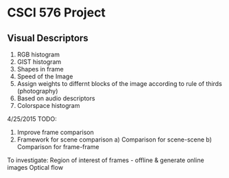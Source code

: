 CSCI 576 Project
================

Visual Descriptors
------------------

1. RGB histogram
2. GIST histogram
3. Shapes in frame
4. Speed of the Image
5. Assign weights to differnt blocks of the image
	according to rule of thirds (photography)
6. Based on audio descriptors
7. Colorspace histogram


4/25/2015
TODO:
1) Improve frame comparison
2) Framework for scene comparison
	a) Comparison for scene-scene
	b) Comparison for frame-frame

To investigate:
Region of interest of frames - offline & generate online images
Optical flow
